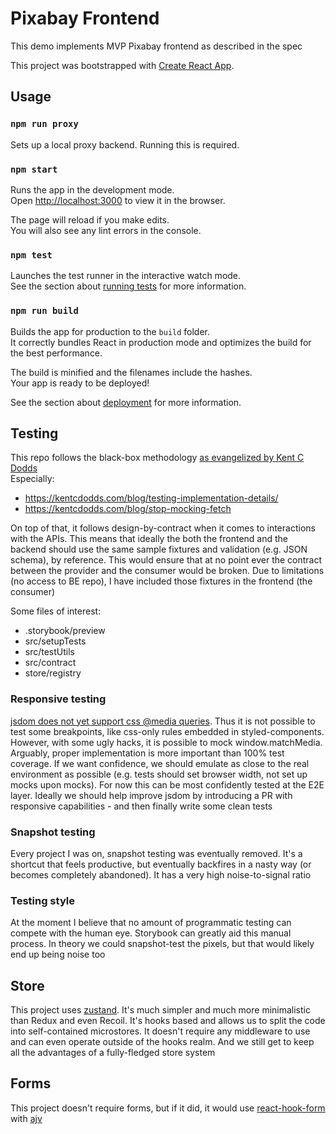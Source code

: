 # Pixabay Frontend

This demo implements MVP Pixabay frontend as described in the spec

This project was bootstrapped with [Create React App](https://github.com/facebook/create-react-app).

## Usage

### `npm run proxy`

Sets up a local proxy backend. Running this is required.

### `npm start`

Runs the app in the development mode.\
Open [http://localhost:3000](http://localhost:3000) to view it in the browser.

The page will reload if you make edits.\
You will also see any lint errors in the console.

### `npm test`

Launches the test runner in the interactive watch mode.\
See the section about [running tests](https://facebook.github.io/create-react-app/docs/running-tests) for more information.

### `npm run build`

Builds the app for production to the `build` folder.\
It correctly bundles React in production mode and optimizes the build for the best performance.

The build is minified and the filenames include the hashes.\
Your app is ready to be deployed!

See the section about [deployment](https://facebook.github.io/create-react-app/docs/deployment) for more information.

## Testing

This repo follows the black-box methodology [as evangelized by Kent C Dodds](https://kentcdodds.com/testing/)\
Especially:
- https://kentcdodds.com/blog/testing-implementation-details/
- https://kentcdodds.com/blog/stop-mocking-fetch

On top of that, it follows design-by-contract when it comes to interactions with the APIs. This means that ideally the both the frontend and the backend should use the same sample fixtures and validation (e.g. JSON schema), by reference. This would ensure that at no point ever the contract between the provider and the consumer would be broken. Due to limitations (no access to BE repo), I have included those fixtures in the frontend (the consumer)

Some files of interest:
- .storybook/preview
- src/setupTests
- src/testUtils
- src/contract
- store/registry

### Responsive testing

[jsdom does not yet support css @media queries](https://github.com/jsdom/jsdom/blob/d6f8a97b5fb7709d6ad0215c1ae95fd4cab58489/lib/jsdom/level2/style.js#L29-L30). Thus it is not possible to test some breakpoints, like css-only rules embedded in styled-components. However, with some ugly hacks, it is possible to mock window.matchMedia. Arguably, proper implementation is more important than 100% test coverage. If we want confidence, we should emulate as close to the real environment as possible (e.g. tests should set browser width, not set up mocks upon mocks). For now this can be most confidently tested at the E2E layer. Ideally we should help improve jsdom by introducing a PR with responsive capabilities - and then finally write some clean tests

### Snapshot testing

Every project I was on, snapshot testing was eventually removed. It's a shortcut that feels productive, but eventually backfires in a nasty way (or becomes completely abandoned). It has a very high noise-to-signal ratio

### Testing style

At the moment I believe that no amount of programmatic testing can compete with the human eye. Storybook can greatly aid this manual process. In theory we could snapshot-test the pixels, but that would likely end up being noise too

## Store

This project uses [zustand](https://www.npmjs.com/package/zustand). It's much simpler and much more minimalistic than Redux and even Recoil. It's hooks based and allows us to split the code into self-contained microstores. It doesn't require any middleware to use and can even operate outside of the hooks realm. And we still get to keep all the advantages of a fully-fledged store system

## Forms

This project doesn't require forms, but if it did, it would use [react-hook-form](https://www.npmjs.com/package/react-hook-form) with [ajv](https://www.npmjs.com/package/ajv)
